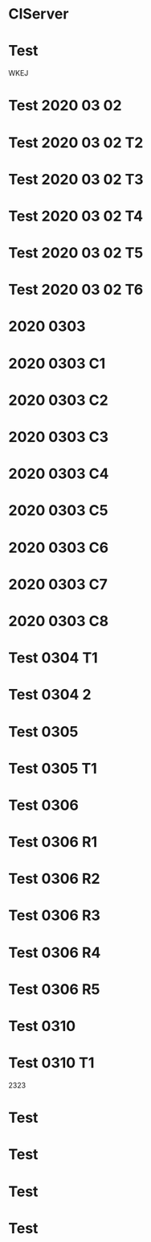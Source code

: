 # CIServer
# Test
WKEJ
# Test 2020 03 02
# Test 2020 03 02 T2
# Test 2020 03 02 T3
# Test 2020 03 02 T4
# Test 2020 03 02 T5
# Test 2020 03 02 T6
# 2020 0303
# 2020 0303 C1
# 2020 0303 C2
# 2020 0303 C3
# 2020 0303 C4
# 2020 0303 C5
# 2020 0303 C6
# 2020 0303 C7
# 2020 0303 C8
# Test 0304 T1
# Test 0304 2
# Test 0305
# Test 0305 T1
# Test 0306
# Test 0306 R1
# Test 0306 R2
# Test 0306 R3
# Test 0306 R4
# Test 0306 R5
# Test 0310 
# Test 0310 T1
2323
# Test
# Test
# Test
# Test
